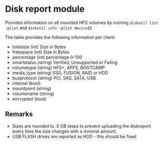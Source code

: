 Disk report module
==============

Provides information on all mounted HFS volumes by running 
`diskutil list -plist` and `diskutil info -plist deviceID`

The table provides the following information per client:

* totalsize (int) Size in Bytes
* freespace (int) Size in Bytes
* percentage (int) percentage 0-100
* smartstatus (string) Verified, Unsupported or Failing
* volumetype (string) HFS+, APFS, BOOTCAMP
* media_type (string) SSD, FUSION, RAID or HDD
* busprotocol (string) PCI, SAS, SATA, USB
* internal (bool)
* mountpoint (string)
* volumename (string)
* encrypted (bool)


Remarks
---

* Sizes are rounded to .5 GB steps to prevent uploading the diskreport every time the size changes with a minimal amount.
* USB FLASH drives are reported as HDD - this should be fixed
